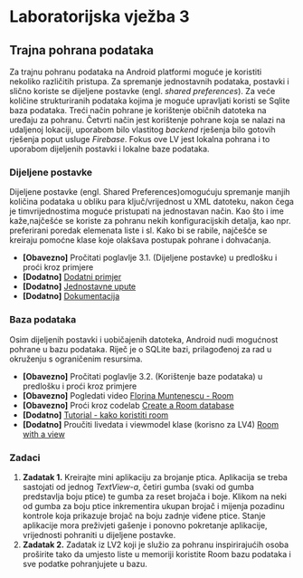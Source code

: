 # Laboratorijska vježba 3

## Trajna pohrana podataka

Za trajnu pohranu podataka na Android platformi moguće je koristiti nekoliko različitih pristupa. Za spremanje jednostavnih podataka, postavki i slično koriste se dijeljene postavke (engl. *shared preferences*). Za veće količine strukturiranih podataka kojima je moguće upravljati koristi se Sqlite baza podataka. Treći način pohrane je korištenje običnih datoteka na uređaju za pohranu. Četvrti način jest korištenje pohrane koja se nalazi na udaljenoj lokaciji, uporabom bilo vlastitog *backend* rješenja bilo gotovih rješenja poput usluge *Firebase*. Fokus ove LV jest lokalna pohrana i to uporabom dijeljenih postavki i lokalne baze podataka.

### Dijeljene postavke 

Dijeljene    postavke  (engl. Shared  Preferences)omogućuju spremanje manjih količina podataka u obliku para ključ/vrijednost  u XML datoteku, nakon čega je timvrijednostima moguće pristupati na jednostavan način. Kao što i  ime kaže,najčešće se koriste za pohranu nekih konfiguracijskih detalja, kao npr.  preferirani  poredak elemenata liste i sl. Kako bi se rabile, najčešće se kreiraju pomoćne klase koje olakšava postupak pohrane i dohvaćanja.

* **[Obavezno]** Pročitati poglavlje 3.1. (Dijeljene postavke) u predlošku i proći kroz primjere
* **[Dodatno]** [Dodatni primjer](https://guides.codepath.com/android/Storing-and-Accessing-SharedPreferences)
* **[Dodatno]** [Jednostavne upute](https://developer.android.com/training/data-storage/shared-preferences)
* **[Dodatno]** [Dokumentacija](https://developer.android.com/reference/android/content/SharedPreferences)	

### Baza podataka

Osim dijeljenih postavki i uobičajenih datoteka, Android nudi mogućnost pohrane u bazu podataka. Riječ je o SQLite bazi, prilagođenoj za rad u okruženju s ograničenim resursima. 

* **[Obavezno]** Pročitati poglavlje 3.2. (Korištenje baze podataka) u predlošku i proći kroz primjere
* **[Obavezno]** Pogledati video [Florina Muntenescu - Room](https://www.youtube.com/watch?v=SKWh4ckvFPM)
* **[Obavezno]** Proći kroz codelab [Create a Room database](https://codelabs.developers.google.com/codelabs/kotlin-android-training-room-database/#0)
* **[Dodatno]** [Tutorial - kako koristiti room](https://guides.codepath.com/android/Room-Guide)
* **[Dodatno]** Proučiti livedata i viewmodel klase (korisno za LV4) [Room with a view](https://codelabs.developers.google.com/codelabs/android-room-with-a-view-kotlin/#0)

### Zadaci
1. **Zadatak 1.** Kreirajte mini aplikaciju za brojanje ptica. Aplikacija se treba sastojati od jednog *TextView-a*, četiri gumba (svaki od gumba predstavlja boju ptice) te gumba za reset brojača i boje. Klikom na neki od gumba za boju ptice inkrementira ukupan brojač i mijenja pozadinu kontrole koja prikazuje brojač na boju zadnje viđene ptice. Stanje aplikacije mora preživjeti gašenje i ponovno pokretanje aplikacije, vrijednosti pohraniti u dijeljene postavke.
2. **Zadatak 2.** Zadatak iz LV2 koji je služio za pohranu inspirirajućih osoba proširite tako da umjesto liste u memoriji koristite Room bazu podataka i sve podatke pohranjujete u bazu.





